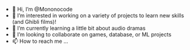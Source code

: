 - 👋 Hi, I’m @Mononocode
- 👀 I’m interested in working on a variety of projects to learn new skills (and Ghibli films)!
- 🌱 I’m currently learning a little bit about audio dramas
- 💞️ I’m looking to collaborate on games, database, or ML projects
- 📫 How to reach me ...

<!---
Mononocode/Mononocode is a ✨ special ✨ repository because its `README.md` (this file) appears on your GitHub profile.
You can click the Preview link to take a look at your changes.
--->

